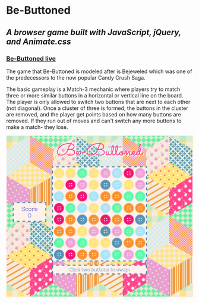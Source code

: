 # Be-Buttoned
## *A browser game built with JavaScript, jQuery, and Animate.css*

### [Be-Buttoned live](https://krjarnold.github.io/BeButtoned/)

The game that Be-Buttoned is modeled after is Bejeweled which was one of the predecessors to the now popular Candy Crush Saga.

The basic gameplay is a Match-3 mechanic where players try to match three or more similar buttons in a horizontal or vertical line on the board. The player is only allowed to switch two buttons that are next to each other (not diagonal).  Once a cluster of three is formed, the buttons in the cluster are removed, and the player get points based on how many buttons are removed.  If they run out of moves and can't switch any more buttons to make a match- they lose.

![Be-Buttoned](/images/be_buttoned.png)
